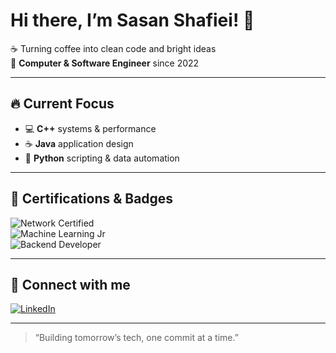 # Hi there, I’m Sasan Shafiei! 👋

☕ Turning coffee into clean code and bright ideas  
🎯 **Computer & Software Engineer** since 2022  

---

## 🔥 Current Focus
- 💻 **C++** systems & performance  
- ☕ **Java** application design  
- 🐍 **Python** scripting & data automation  

---

## 📜 Certifications & Badges
![Network Certified](https://img.shields.io/badge/Network-Certified-blue)  
![Machine Learning Jr](https://img.shields.io/badge/Machine_Learning-Junior-yellow)  
![Backend Developer](https://img.shields.io/badge/Backend-Developer-green)  

---

## 🔗 Connect with me
[![LinkedIn](https://img.shields.io/badge/LinkedIn-Sasan_Shafiee-blue?logo=linkedin&logoColor=white)](https://www.linkedin.com/in/sasan-shafiee-76054233b/)  

---

> “Building tomorrow’s tech, one commit at a time.”  
